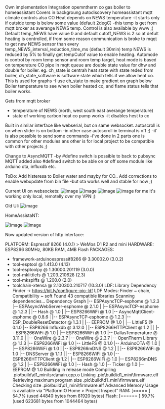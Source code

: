 
Own implementation
Integration opemntherm co gas boiler to homeassistant
Covers in backgroung autodiscovery homeassistant mqtt climate controls also
CO Heat depends on NEWS temperature -it starts only if outside temp is below some value (default 2degC) -this temp is get from mqtt broker as averange NEWS temp.
Control is also available by www ;)
Default temp_NEWS have value 0 and default cutoff_NEWS is 2 so at defult heating is controlled, if from some reason communication is broke to mqqt to get new NEWS sensor than every temp_NEWS_interval_reduction_time_ms (default 30min) temp NEWS is reduced by 5% to finally get tempCutof value to enable heating.
Automode is control by room temp sensor and room temp target, heat mode is based on temperature CO pipe
In mqtt queue are double state value for dhw and double for boiler. eg. ch_state is centrah heat state with state reded from boiler, ch_state_software is software state which tells if we allow heat co. This is used for graphs -I use ch_state to make gradient on graph below Boiler temperature to see when boiler heated co, and flame status tells that boiler works.

Gets from mqtt broker
- temperature of NEWS (north, west south east averange temperature)
- state of working carbon heat co pump works -it disables hest to co

Built in similar interface like webserial, but on same websocket. autoscroll is on when slider is on bottom -in other case autoscroll in terminal is off ;) -it' is also possible to send some commands -i've done in 2 parts one is common for other modules ans other is for local project to be compatible with other projects ;)

Change to AsyncMQTT -by #define switch is possible to back to pubsync MQTT
added also #defined switch to be able on or off some module like arduino ota, influxdb etc.

ToDo:
Add histeresa to Boiler water and mayby for CO..
Add corrections to enable webupdate from bin file -but ota works well and stable for now ;)


Current UI on websockets:
![image](https://user-images.githubusercontent.com/43485433/181820262-eaf279d3-0c87-48ce-b40b-ad6cefd17992.png)
![image](https://user-images.githubusercontent.com/43485433/181820317-a8519c1e-bae6-4f34-b11b-0f3a53a329cb.png)
![image](https://user-images.githubusercontent.com/43485433/181820373-9adaea90-f17e-4662-b60c-108d9ff11c45.png)
![image](https://user-images.githubusercontent.com/43485433/181820418-b664e8b6-7f90-4370-8e3b-90f9d31ea199.png)
for me it's working only local, remotelly over my VPN ;)

Old UI:
![image](https://user-images.githubusercontent.com/43485433/164272781-76c3ceb3-d773-43dc-bf9c-7fe399e58799.png)

HomeAssistaNT:

![image](https://user-images.githubusercontent.com/43485433/164273022-fdb00038-e56e-4a14-9947-2d9fbffecdc8.png)
![image](https://user-images.githubusercontent.com/43485433/164273183-3ccdbe4d-10ee-48ee-986c-9ee5c221af64.png)

Now updated version of http interface:



PLATFORM: Espressif 8266 (4.0.1) > WeMos D1 R2 and mini
HARDWARE: ESP8266 80MHz, 80KB RAM, 4MB Flash
PACKAGES:
 - framework-arduinoespressif8266 @ 3.30002.0 (3.0.2)
 - tool-esptool @ 1.413.0 (4.13)
 - tool-esptoolpy @ 1.30000.201119 (3.0.0)
 - tool-mklittlefs @ 1.203.210628 (2.3)
 - tool-mkspiffs @ 1.200.0 (2.0)
 - toolchain-xtensa @ 2.100300.210717 (10.3.0)
LDF: Library Dependency Finder -> https://bit.ly/configure-pio-ldf
LDF Modes: Finder ~ chain, Compatibility ~ soft
Found 43 compatible libraries
Scanning dependencies...
Dependency Graph
|-- ESPAsyncTCP-esphome @ 1.2.3
|-- ESPAsyncWebServer-esphome @ 2.1.0
|   |-- ESPAsyncTCP-esphome @ 1.2.3
|   |-- Hash @ 1.0
|   |-- ESP8266WiFi @ 1.0
|-- AsyncMqttClient-esphome @ 0.8.6
|   |-- ESPAsyncTCP-esphome @ 1.2.3
|-- ESP_DoubleResetDetector @ 1.3.1
|   |-- EEPROM @ 1.0
|   |-- LittleFS @ 0.1.0
|-- ESP8266 Influxdb @ 3.12.0
|   |-- ESP8266HTTPClient @ 1.2
|   |   |-- ESP8266WiFi @ 1.0
|   |-- ESP8266WiFi @ 1.0
|-- DallasTemperature @ 3.11.0
|   |-- OneWire @ 2.3.7
|-- OneWire @ 2.3.7
|-- OpenTherm Library @ 1.1.3
|-- ESP8266WiFi @ 1.0
|-- LittleFS @ 0.1.0
|-- ArduinoOTA @ 1.0
|   |-- ESP8266WiFi @ 1.0
|   |-- ESP8266mDNS @ 1.2
|   |   |-- ESP8266WiFi @ 1.0
|-- DNSServer @ 1.1.1
|   |-- ESP8266WiFi @ 1.0
|-- ESP8266HTTPClient @ 1.2
|   |-- ESP8266WiFi @ 1.0
|-- ESP8266mDNS @ 1.2
|   |-- ESP8266WiFi @ 1.0
|-- Hash @ 1.0
|-- Ticker @ 1.0
|-- EEPROM @ 1.0
Building in release mode
Compiling .pio\build\d1_mini\src\main.cpp.o
Linking .pio\build\d1_mini\firmware.elf
Retrieving maximum program size .pio\build\d1_mini\firmware.elf
Checking size .pio\build\d1_mini\firmware.elf
Advanced Memory Usage is available via "PlatformIO Home > Project Inspect"
RAM:   [=====     ]  54.7% (used 44840 bytes from 81920 bytes)
Flash: [======    ]  59.7% (used 623681 bytes from 1044464 bytes)
